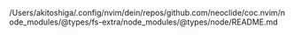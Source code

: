 /Users/akitoshiga/.config/nvim/dein/repos/github.com/neoclide/coc.nvim/node_modules/@types/fs-extra/node_modules/@types/node/README.md